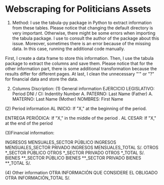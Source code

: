 # Webscraping for Politicians Assets

1. Method: 
I use the tabula-py package in Python to extract information from these tables. Please notice that changing the default directory is very important. Otherwise, there might be some errors when importing the tabula package. I use to consult the author of the package about this issue. Moreover, sometimes there is an error because of the missing data. In this case, running the additional code manually.

First, I create a data frame to store this information. Then, I use the tabula package to extract the columns and save them. Please notice that for the other information part, there is some additional transformation because the results differ for different pages. At last, I clean the unnecessary "'" or "?" for financial data and store the data.


2. Columns Discription:
(1) General information
EJERCICIO LEGISLATIVO: Period
DNI / CI: Indentity Number
A. PATERNO: Last Name (Father)
A. MATERNO: Last Name (Mother)
NOMBRES: First Name

(2) Period information
AL INICIO: If "X," at the beginning of the period.

ENTREGA PERIÓDICA: If "X," in the middle of the period
.
AL CESAR:  If "X," at the end of the period


(3)Financial information:

INGRESOS MENSUALES_SECTOR PÚBLICO
INGRESOS MENSUALES_SECTOR PRIVADO
INGRESOS MENSUALES_TOTAL S/.
OTROS *_SECTOR PÚBLICO
OTROS *_SECTOR PRIVADO
OTROS *_TOTAL S/.
BIENES **_SECTOR PÚBLICO
BIENES **_SECTOR PRIVADO
BIENES **_TOTAL S/.

(4) Other information
OTRA INFORMACIÓN QUE CONSIDERE EL OBLIGADO
OTRA INFORMACIÓN_TOTAL S/.

